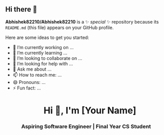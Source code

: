 ## Hi there 👋


**Abhishek82210/Abhishek82210** is a ✨ _special_ ✨ repository because its `README.md` (this file) appears on your GitHub profile.

Here are some ideas to get you started:

- 🔭 I’m currently working on ...
- 🌱 I’m currently learning ...
- 👯 I’m looking to collaborate on ...
- 🤔 I’m looking for help with ...
- 💬 Ask me about ...
- 📫 How to reach me: ...
- 😄 Pronouns: ...
- ⚡ Fun fact: ...
  <h1 align="center">Hi 👋, I'm [Your Name]</h1>
<h3 align="center">Aspiring Software Engineer | Final Year CS Student</h3>


